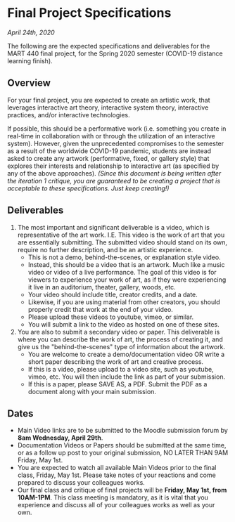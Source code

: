 # Final Project Specifications

_April 24th, 2020_

The following are the expected specifications and deliverables for the MART 440 final project, for the Spring 2020 semester (COVID-19 distance learning finish).

## Overview

For your final project, you are expected to create an artistic work, that leverages interactive art theory, interactive system theory, interactive practices, and/or interactive technologies.

If possible, this should be a performative work (i.e. something you create in real-time in collaboration with or through the utilization of an interactive system). However, given the unprecedented compromises to the semester as a result of the worldwide COVID-19 pandemic, students are instead asked to create any artwork (performative, fixed, or gallery style) that explores their interests and relationship to interactive art (as specified by any of the above approaches). _(Since this document is being written after the iteration 1 critique, you are guaranteed to be creating a project that is acceptable to these specifications. Just keep creating!)_

## Deliverables

1. The most important and significant deliverable is a video, which is representative of the art work. I.E. This video is the work of art that you are essentially submitting. The submitted video should stand on its own, require no further description, and be an artistic experience. 
	- This is not a demo, behind-the-scenes, or explanation style video.
	- Instead, this should be a video that is an artwork. Much like a music video or video of a live performance. The goal of this video is for viewers to experience your work of art, as if they were experiencing it live in an auditorium, theater, gallery, woods, etc. 
	- Your video should include title, creator credits, and a date.
	- Likewise, if you are using material from other creators, you should properly credit that work at the end of your video. 
	- Please upload these videos to youtube, vimeo, or similar. 
	- You will submit a link to the video as hosted on one of these sites. 
2. You are also to submit a secondary video or paper. This deliverable is where you can describe the work of art, the process of creating it, and give us the "behind-the-scenes" type of information about the artwork. 
	- You are welcome to create a demo/documentation video OR write a short paper describing the work of art and creative process. 
	- If this is a video, please upload to a video site, such as youtube, vimeo, etc. You will then include the link as part of your submission. 
	- If this is a paper, please SAVE AS, a PDF. Submit the PDF as a document along with your main submission.


## Dates

- Main Video links are to be submitted to the Moodle submission forum by **8am Wednesday, April 29th**. 
- Documentation Videos or Papers should be submitted at the same time, or as a follow up post to your original submission, NO LATER THAN 9AM Friday, May 1st.
- You are expected to watch all available Main Videos prior to the final class, Friday, May 1st. Please take notes of your reactions and come prepared to discuss your colleagues works.
- Our final class and critique of final projects will be **Friday, May 1st, from 10AM-1PM**. This class meeting is mandatory, as it is vital that you experience and discuss all of your colleagues works as well as your own. 